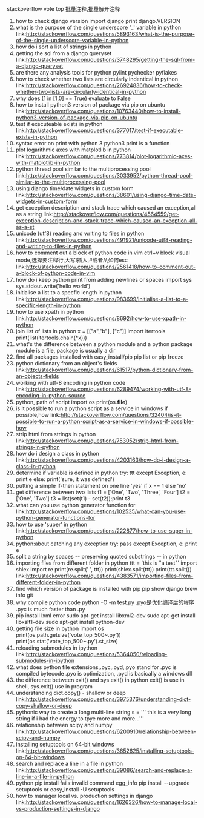 
stackoverflow vote top
批量注释,批量解开注释

1. how to check django version
import django
print django.VERSION
2. what is the purpose of the single underscore '_' variable in python
link:http://stackoverflow.com/questions/5893163/what-is-the-purpose-of-the-single-underscore-variable-in-python
3. how do i sort a list of strings in python
4. getting the sql from a django queryset
link:http://stackoverflow.com/questions/3748295/getting-the-sql-from-a-django-queryset
5. are there any analysis tools for python
pylint pychecker pyflakes
6. how to check whether two lists are circularly indentical in python
link:http://stackoverflow.com/questions/26924836/how-to-check-whether-two-lists-are-circularly-identical-in-python
7. why does (1 in [1,0] == True) evaluate to False
8. how to install python3 version of package via pip on ubuntu
link:http://stackoverflow.com/questions/10763440/how-to-install-python3-version-of-package-via-pip-on-ubuntu
9. test if executeable exists in python
link:http://stackoverflow.com/questions/377017/test-if-executable-exists-in-python
10. syntax error on print with python 3
python3 print is a function
11. plot logarithmic axes with matplotlib in python
link:http://stackoverflow.com/questions/773814/plot-logarithmic-axes-with-matplotlib-in-python
12. python thread pool similar to the multiprocessing pool
link:http://stackoverflow.com/questions/3033952/python-thread-pool-similar-to-the-multiprocessing-pool
13. using django time/date widgets in custom form
link:http://stackoverflow.com/questions/38601/using-django-time-date-widgets-in-custom-form
14. get exception description and stack trace which caused an exception,all as a string
link:http://stackoverflow.com/questions/4564559/get-exception-description-and-stack-trace-which-caused-an-exception-all-as-a-st
15. unicode (utf8) reading and writing to files in python
link:http://stackoverflow.com/questions/491921/unicode-utf8-reading-and-writing-to-files-in-python
16. how to comment out a block of python code in vim
ctrl+v block visual mode,选择要注释行,大写I插入,#或者//,如何esc
link:http://stackoverflow.com/questions/2561418/how-to-comment-out-a-block-of-python-code-in-vim
17. how do i keep python print from  adding newlines or spaces
import sys
sys.stdout.write('hello world')
18. initialise a list to a specfic length in python
link:http://stackoverflow.com/questions/983699/initialise-a-list-to-a-specific-length-in-python
19. how to use xpath in python
link:http://stackoverflow.com/questions/8692/how-to-use-xpath-in-python
20. join list of lists in python
x = [["a","b"], ["c"]]
import itertools
print(list(itertools.chain(*x)))
21. what's the difference between a python module and a python package
module is a file, package is usually a dir
22. find all packages installed with easy_install/pip
pip list or pip freeze
23. python dictionary from an object's fields
link:http://stackoverflow.com/questions/61517/python-dictionary-from-an-objects-fields
24. working with utf-8 encoding in python code
link:http://stackoverflow.com/questions/6289474/working-with-utf-8-encoding-in-python-source
25. python, path of script
import os
print(os.__file__)
26. is it possible to run a python script as a service in windows if possible,how
link:http://stackoverflow.com/questions/32404/is-it-possible-to-run-a-python-script-as-a-service-in-windows-if-possible-how
27. strip html from strings in python
link:http://stackoverflow.com/questions/753052/strip-html-from-strings-in-python
28. how do i design a class in python
link:http://stackoverflow.com/questions/4203163/how-do-i-design-a-class-in-python
29. determine if variable is defined in python
try:
    ttt
except Exception, e:
    print e
else:
    print('sure, it was defined')
30. putting a simple if-then statement on one line
'yes' if x == 1 else 'no'
31. get difference between two lists
t1 = ['One', 'Two', 'Three', 'Four']
t2 = ['One', 'Two']
t3 = list(set(t1) - set(t2));print t3
32. what can you use python generator function for
link:http://stackoverflow.com/questions/102535/what-can-you-use-python-generator-functions-for
33. how to use 'super' in python
link:http://stackoverflow.com/questions/222877/how-to-use-super-in-python
34. python:about catching any exception
try:
    pass
except Exception, e:
    print e
35. split a string by spaces -- preserving quoted substrings -- in python
36. importing files from different folder in python
ttt = 'this is "a test"'
import shlex
import re
print(re.split(' ', ttt))
print(shlex.split(ttt))
print(ttt.split())
link:http://stackoverflow.com/questions/4383571/importing-files-from-different-folder-in-python
37. find which version of package is installed with pip
pip show django brew info git
38. why compile python code
python -O -m test.py   .pyo是优化编译后的程序
.pyc is much faster than .py
39. pip install lxml error
sudo apt-get install libxml2-dev
sudo apt-get install libxslt1-dev
sudo apt-get install python-dev
40. getting file size in python
import os
print(os.path.getsize('vote_top_500~.py'))
print(os.stat('vote_top_500~.py').st_size)
41. reloading submodules in ipython
link:http://stackoverflow.com/questions/5364050/reloading-submodules-in-ipython
42. what does python file extensions,.pyc,.pyd,.pyo stand for
.pyc is compiled bytecode .pyo is optimization, .pyd is basically a windows dll
43. the difference between exit() and sys.exit() in python
exit() is use in shell, sys.exit() use in program
44. understanding dict.copy() - shallow or deep
link:http://stackoverflow.com/questions/3975376/understanding-dict-copy-shallow-or-deep
45. pythonic way to create a long multi-line string
s = ''' this is a very
        long string if i had the
        energy to tpye more and more...'''
46. relationship between scipy and numpy
link:http://stackoverflow.com/questions/6200910/relationship-between-scipy-and-numpy
47. installing setuptools on 64-bit windows
link:http://stackoverflow.com/questions/3652625/installing-setuptools-on-64-bit-windows
48. search and replace a line in a file in python
link:http://stackoverflow.com/questions/39086/search-and-replace-a-line-in-a-file-in-python
49. python pip install fails:invalid command egg_info
pip install --upgrade setuptools or easy_install -U setuptools
50. how to manager local vs. production settings in django
link:http://stackoverflow.com/questions/1626326/how-to-manage-local-vs-production-settings-in-django
